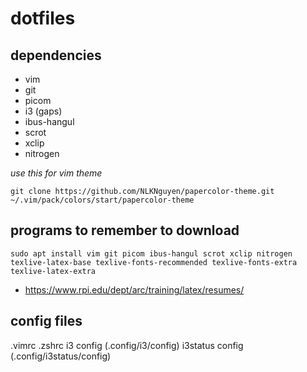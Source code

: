 # dotfiles

## dependencies
- vim
- git
- picom
- i3 (gaps)
- ibus-hangul 
- scrot
- xclip
- nitrogen

*use this for vim theme*

``git clone https://github.com/NLKNguyen/papercolor-theme.git ~/.vim/pack/colors/start/papercolor-theme``

## programs to remember to download
`sudo apt install vim git picom ibus-hangul scrot xclip nitrogen texlive-latex-base texlive-fonts-recommended texlive-fonts-extra texlive-latex-extra`

- https://www.rpi.edu/dept/arc/training/latex/resumes/

## config files
.vimrc
.zshrc
i3 config (.config/i3/config)
i3status config (.config/i3status/config)
